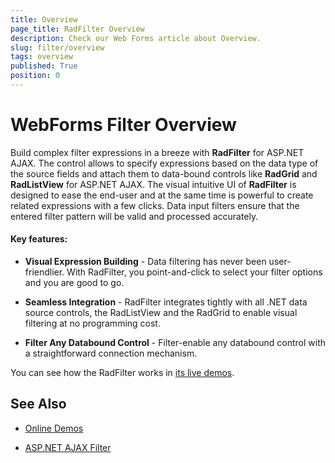 ```yaml
---
title: Overview
page_title: RadFilter Overview
description: Check our Web Forms article about Overview.
slug: filter/overview
tags: overview
published: True
position: 0
---
```


# WebForms Filter Overview

Build complex filter expressions in a breeze with **RadFilter** for ASP.NET AJAX. The control allows to specify expressions based on the data type of the source fields and attach them to data-bound controls like **RadGrid** and **RadListView** for ASP.NET AJAX. The visual intuitive UI of **RadFilter** is designed to ease the end-user and at the same time is powerful to create related expressions with a few clicks. Data input filters ensure that the entered filter pattern will be valid and processed accurately.

#### Key features:

* **Visual Expression Building** - Data filtering has never been user-friendlier. With RadFilter, you point-and-click to select your filter options and you are good to go.

* **Seamless Integration** - RadFilter integrates tightly with all .NET data source controls, the RadListView and the RadGrid to enable visual filtering at no programming cost.

* **Filter Any Databound Control** - Filter-enable any databound control with a straightforward connection mechanism.

You can see how the RadFilter works in [its live demos](https://demos.telerik.com/aspnet-ajax/filter/examples/overview/defaultcs.aspx).

## See Also 

 * [Online Demos](https://demos.telerik.com/aspnet-ajax/filter/examples/overview/defaultvb.aspx)
 
 * [ASP.NET AJAX Filter](https://www.telerik.com/products/aspnet-ajax/filter.aspx)

